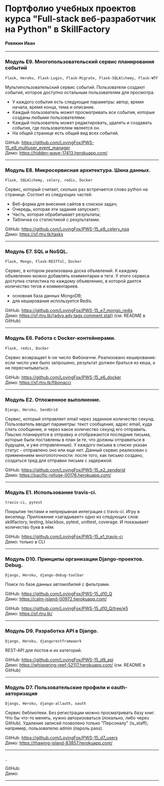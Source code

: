 # Портфолио учебных проектов курса "Full-stack веб-разработчик на Python" в SkillFactory 
#### Ревякин Иван
<hr>

### Модуль E9. Многопользовательский сервис планирования событий
```Flask, Heroku, Flask-Login, Flask-Migrate, Flask-SQLAlchemy, Flask-WTF```

Мультипользовательский сервис событий. Пользователи создают события, которое доступно остальным пользователям для просмотра.
* У каждого события есть следующие параметры: автор, время начала, время конца, тема и описание.
* Каждый пользователь может просматривать все события, которые созданы любыми пользователями.
* Каждый пользователь может редактировать, удалять и создавать события, где пользователем является он.
* На общей странице есть общий вид всех событий.

GitHub: https://github.com/LovingFox/PWS-15_e9_multiuser_event_manager <br/>
Демо: https://hidden-wave-17413.herokuapp.com/
<hr>

### Модуль E8. Микросервисная архитектура. Шина данных.
```Flask, SQLAlchemy, celery, redis, Docker```

Cервис, который считает, сколько раз встречается слово python на странице. Состоит из следующих частей:
- Веб-форма для внесения сайтов в спискок задач;
- Очередь, которая эти задания запускает;
- Часть, которая обрабатывает результаты;
- Табличка со статистикой с результатами.

GitHub: https://github.com/LovingFox/PWS-15_e8_celery_nsq <br/>
Демо: https://sf.rtru.tk/tasks
<hr>

### Модуль E7. SQL и NoSQL.
```Flask, Mongo, Flask-RESTful, Docker```

Cервис, в котором реализована доска объявлений. К каждому объявлению можно добавлять комментарии и теги. У этого сервиса доступна статистика по каждому объявлению, в которой дается количество тегов и комментариев.
* основная база данных MongoDB;
* для кеширования используется Redis.

GitHub: https://github.com/LovingFox/PWS-15_e7_mongo_redis <br/>
Демо: https://sf.rtru.tk/{advs,adv,tags,comment,stat} (см. README в GitHub)
<hr>


### Модуль E6. Работа с Docker-контейнерами.
```Flask, redis, Docker```

Сервис возвращает k-ое число Фибоначчи. Реализовано кеширование: если число уже было запрошено, результат должен браться из кеша, а не пересчитываться.

GitHub: https://github.com/LovingFox/PWS-15_e6_docker <br/>
Демо: https://sf.rtru.tk/fibonacci
<hr> 

### Модуль E2. Отложенное выполнение.
```Django, Heroku, SendGrid```

Сервис, который отправляет email через заданное количество секунд. Пользователь вводит параметры: текст сообщения, адрес email, куда слать сообщение, и через какое количество секунд его отправить. Пиьсмо планируется в отправку и отображаются последние письма, которые были поставлены в план (и те, что должны отправиться в будущем, и уже отправленные). У каждого письма в списке указан статус - отправлено оно или еще нет. Данный сервис реализован с применением многопоточности: после того, как письмо создано, создаться тред для отправки письма с задержкой.

GitHub: https://github.com/LovingFox/PWS-15_e2_sendgrid <br/>
Демо: https://pacific-refuge-00176.herokuapp.com/
<hr>

### Модуль E1. Использование travis-ci.
```travis-ci, pytest```

Покрытие тестами и непрерывная интеграция с travis-ci. Игру в виселицу. Приложение «загадывает» одно из следующих слов: skillfactory, testing, blackbox, pytest, unittest, coverage. И показывает количество букв в нём.

GitHub: https://github.com/LovingFox/PWS-15_e1_travis-ci <br/>
Демо: только в CLI
<hr>

### Модуль D10. Принципы организации Django-проектов. Debug.
```Django, Heroku, django-debug-toolbar```

Поиск по базе данных автомобилей с фильтрами.

GitHub: https://github.com/LovingFox/PWS-15_d10_Q <br/>
Демо: https://calm-island-00972.herokuapp.com/

GitHub: https://github.com/LovingFox/PWS-15_d10_Q/tree/e5 <br/>
Демо: https://sf.rtru.tk/
<hr>

### Модуль D9. Разработка API в Django.
```Django, Heroku, djangorestframework```

REST-API для постов и их категорий. 

GitHub: https://github.com/LovingFox/PWS-15_d9_api <br/>
Демо: https://whispering-reef-52117.herokuapp.com/ (см. README в GitHub)
<hr>

### Модуль D7. Пользовательские профили и oauth-авторизация
```Django, Heroku, django-allauth, oauth```

Сервис библиотеки. Без регистрации можно просматривать базу книг. Что бы что-то менять, нужно авторизоваться (локально, либо через GitHub). Удаление записей позволено только "Персоналу" (is_staff); например, пользователю admin (пароль pass).

GitHub: https://github.com/LovingFox/PWS-15_d7_users <br/>
Демо: https://thawing-island-83857.herokuapp.com/
<hr>

### 
``` , ```



GitHub:  <br/>
Демо: 
<hr>

